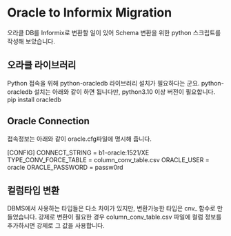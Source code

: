 # Oracle to Informix Migration

오라클 DB를 Informix로  변환할 일이 있어 Schema 변환을 위한 python 스크립트를 작성해 보았습니다.

## 오라클 라이브러리
Python 접속을 위해 python-oracledb 라이브러리 설치가 필요하다는 군요.
python-oracledb 설치는 아래와 같이 하면 됩니다만, python3.10 이상 버전이 필요합니다.
pip install oracledb

## Oracle Connection
접속정보는 아래와 같이 oracle.cfg파일에 명시해 줍니다.

[CONFIG]
CONNECT_STRING = b1-oracle:1521/XE
TYPE_CONV_FORCE_TABLE = column_conv_table.csv
ORACLE_USER = oracle
ORACLE_PASSWORD = passw0rd


## 컬럼타입 변환
DBMS에서 사용하는 타입들은 다소 차이가 있지만, 변환가능한 타입은 cnv_ 함수로 만들었습니다.
강제로 변환이 필요한 경우 column_conv_table.csv 파일에 컬럼 정보를 추가하시면 강제로 그 값을 사용합니다.
